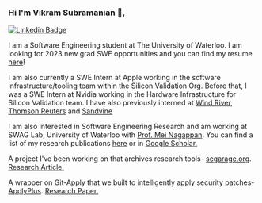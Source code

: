 ### Hi I'm Vikram Subramanian 👋,

[![Linkedin Badge](https://img.shields.io/badge/-LinkedIn-blue?style=flat-square&logo=Linkedin&logoColor=white&link=https://www.linkedin.com/in/vikram-n-subramanian/)](https://www.linkedin.com/in/vikram-n-subramanian/)

I am a Software Engineering student at The University of Waterloo. I am looking for 2023 new grad SWE opportunities and you can find my resume [here](https://github.com/vikramsubramanian/resume/blob/master/Resume.pdf)! 


I am also currently a SWE Intern at Apple working in the software infrastructure/tooling team within the Silicon Validation Org. Before that, I was a SWE Intern at Nvidia working in the Hardware Infrastructure for Silicon Validation team.  I have also previously interned at [Wind River](https://github.com/Wind-River), [Thomson Reuters](https://innovation.thomsonreuters.com/en/labs.html) and [Sandvine](https://www.sandvine.com/)


I am also interested in Software Engineering Research and am working at SWAG Lab, University of Waterloo with [Prof. Mei Nagappan](https://cs.uwaterloo.ca/~m2nagapp/). You can find a list of my research publications [here](https://github.com/vikramsubramanian/resume/blob/master/cv_1.pdf) or in [Google Scholar.](https://scholar.google.com/citations?user=JkgVBE4AAAAJ)



A project I've been working on that archives research tools- [segarage.org](https://segarage.org/). [Research Article.](https://dl.acm.org/doi/10.1145/3356773.3356777)



A wrapper on Git-Apply that we built to intelligently apply security patches- [ApplyPlus](https://github.com/ApplyPlus/ApplyPlus). [Research Paper.](https://github.com/ApplyPlus/ApplyPlus/blob/master/ICSE_SEIP_2021_paper_83_draft.pdf)


<!--
**vikramsubramanian/vikramsubramanian** is a ✨ _special_ ✨ repository because its `README.md` (this file) appears on your GitHub profile.

Here are some ideas to get you started:

- 🔭 I’m currently working on ...
- 🌱 I’m currently learning ...
- 👯 I’m looking to collaborate on ...
- 🤔 I’m looking for help with ...
- 💬 Ask me about ...
- 📫 How to reach me: ...
- 😄 Pronouns: ...
- ⚡ Fun fact: ...
-->
